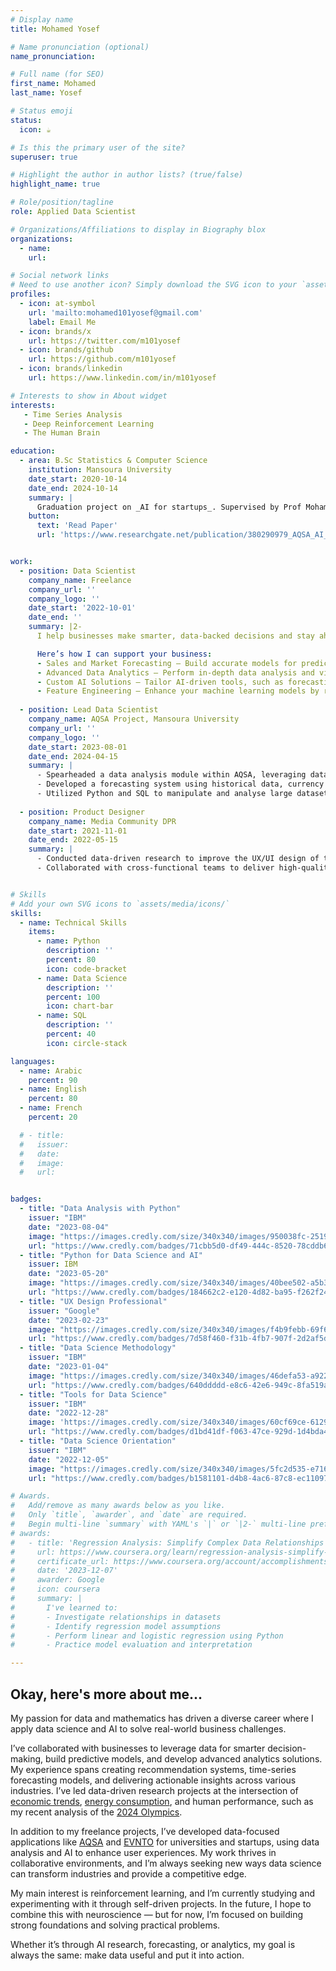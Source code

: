 ```yaml
---
# Display name
title: Mohamed Yosef

# Name pronunciation (optional)
name_pronunciation: 

# Full name (for SEO)
first_name: Mohamed
last_name: Yosef

# Status emoji
status:
  icon: ☕️

# Is this the primary user of the site?
superuser: true

# Highlight the author in author lists? (true/false)
highlight_name: true

# Role/position/tagline
role: Applied Data Scientist

# Organizations/Affiliations to display in Biography blox
organizations:
  - name: 
    url: 

# Social network links
# Need to use another icon? Simply download the SVG icon to your `assets/media/icons/` folder.
profiles:
  - icon: at-symbol
    url: 'mailto:mohamed101yosef@gmail.com'
    label: Email Me
  - icon: brands/x
    url: https://twitter.com/m101yosef
  - icon: brands/github
    url: https://github.com/m101yosef
  - icon: brands/linkedin
    url: https://www.linkedin.com/in/m101yosef

# Interests to show in About widget
interests:
   - Time Series Analysis
   - Deep Reinforcement Learning
   - The Human Brain 

education:
  - area: B.Sc Statistics & Computer Science
    institution: Mansoura University
    date_start: 2020-10-14
    date_end: 2024-10-14
    summary: |
      Graduation project on _AI for startups_. Supervised by Prof Mohamed Ibrahim.
    button:
      text: 'Read Paper'
      url: 'https://www.researchgate.net/publication/380290979_AQSA_AI_for_Startups'


work:
  - position: Data Scientist
    company_name: Freelance
    company_url: ''
    company_logo: ''
    date_start: '2022-10-01'
    date_end: ''
    summary: |2-
      I help businesses make smarter, data-backed decisions and stay ahead of the competition by extracting actionable insights from their data.

      Here’s how I can support your business:
      - Sales and Market Forecasting – Build accurate models for predicting sales trends, interest rates, and market behaviours to inform strategic decisions. 
      - Advanced Data Analytics – Perform in-depth data analysis and visualizations to help you understand your business performance and customer behaviours.
      - Custom AI Solutions – Tailor AI-driven tools, such as forecasting systems, to automate business processes, improving efficiency and driving growth.
      - Feature Engineering – Enhance your machine learning models by refining the input data for higher accuracy and better performance.
  
  - position: Lead Data Scientist 
    company_name: AQSA Project, Mansoura University
    company_url: ''
    company_logo: ''
    date_start: 2023-08-01
    date_end: 2024-04-15
    summary: |
      - Spearheaded a data analysis module within AQSA, leveraging data pre-processing techniques and statistical analysis to extract actionable insights for small businesses.
      - Developed a forecasting system using historical data, currency exchange rates, and market trends to provide predictive insights into sales and business growth.
      - Utilized Python and SQL to manipulate and analyse large datasets streamlining the decision-making process for business stakeholders.
  
  - position: Product Designer
    company_name: Media Community DPR
    date_start: 2021-11-01
    date_end: 2022-05-15
    summary: |
      - Conducted data-driven research to improve the UX/UI design of the company’s digital products, ensuring the platform was optimized for user engagement. 
      - Collaborated with cross-functional teams to deliver high-quality design and prototype solutions


# Skills
# Add your own SVG icons to `assets/media/icons/`
skills:
  - name: Technical Skills
    items:
      - name: Python
        description: ''
        percent: 80
        icon: code-bracket
      - name: Data Science
        description: ''
        percent: 100
        icon: chart-bar
      - name: SQL
        description: ''
        percent: 40
        icon: circle-stack

languages:
  - name: Arabic
    percent: 90
  - name: English
    percent: 80
  - name: French
    percent: 20

  # - title: 
  #   issuer: 
  #   date: 
  #   image: 
  #   url: 


badges: 
  - title: "Data Analysis with Python"
    issuer: "IBM"
    date: "2023-08-04"
    image: "https://images.credly.com/size/340x340/images/950038fc-2519-4f79-8827-f71caf0f5095/image.png"
    url: "https://www.credly.com/badges/71cbb5d0-df49-444c-8520-78cddb6eb963/public_url"
  - title: "Python for Data Science and AI"
    issuer: IBM
    date: "2023-05-20"
    image: "https://images.credly.com/size/340x340/images/40bee502-a5b3-4365-90e7-57eed5067594/image.png"
    url: "https://www.credly.com/badges/184662c2-e120-4d82-ba95-f262f2425f50/public_url"
  - title: "UX Design Professional"
    issuer: "Google"
    date: "2023-02-23"
    image: "https://images.credly.com/size/340x340/images/f4b9febb-69f6-46d8-8797-1e504ebfe0f8/GCC_badge_UX_1000x1000.png"
    url: "https://www.credly.com/badges/7d58f460-f31b-4fb7-907f-2d2af5d5051f/public_url"
  - title: "Data Science Methodology"
    issuer: "IBM"
    date: "2023-01-04"
    image: "https://images.credly.com/size/340x340/images/46defa53-a922-47bd-94ea-b43488f5cd8a/Data_Science_Methodology_Foundational.png"
    url: "https://www.credly.com/badges/640ddddd-e8c6-42e6-949c-8fa519aedfb7/public_url"
  - title: "Tools for Data Science"
    issuer: "IBM"
    date: "2022-12-28"
    image: 'https://images.credly.com/size/340x340/images/60cf69ce-6129-425d-9a42-7732fa07da1e/Tools_for_Data_Science_Foundational.png'
    url: "https://www.credly.com/badges/d1bd41df-f063-47ce-929d-1d4bda44e70e/public_url"
  - title: "Data Science Orientation"
    issuer: "IBM"
    date: "2022-12-05"
    image: "https://images.credly.com/size/340x340/images/5fc2d535-e716-46c4-881a-f4822b8da0e5/Cognitive_Class_-_What_is_Data_Science.png"
    url: "https://www.credly.com/badges/b1581101-d4b8-4ac6-87c8-ec1109769fcd/public_url"

# Awards.
#   Add/remove as many awards below as you like.
#   Only `title`, `awarder`, and `date` are required.
#   Begin multi-line `summary` with YAML's `|` or `|2-` multi-line prefix and indent 2 spaces below.
# awards:
#   - title: 'Regression Analysis: Simplify Complex Data Relationships'
#     url: https://www.coursera.org/learn/regression-analysis-simplify-complex-data-relationships
#     certificate_url: https://www.coursera.org/account/accomplishments/verify/ZWENJ32JPU8T
#     date: '2023-12-07'
#     awarder: Google
#     icon: coursera
#     summary: |
#       I've learned to: 
#       - Investigate relationships in datasets
#       - Identify regression model assumptions 
#       - Perform linear and logistic regression using Python
#       - Practice model evaluation and interpretation

---
```

## Okay, here's more about me...

My passion for data and mathematics has driven a diverse career where I apply data science and AI to solve real-world business challenges.

I’ve collaborated with businesses to leverage data for smarter decision-making, build predictive models, and develop advanced analytics solutions. My experience spans creating recommendation systems, time-series forecasting models, and delivering actionable insights across various industries. I’ve led data-driven research projects at the intersection of [economic trends](https://m101yosef.github.io/publication/unempgrowth/), [energy consumption](https://m101yosef.github.io/publication/global-energy/), and human performance, such as my recent analysis of the [2024 Olympics](https://m101yosef.github.io/publication/olympics-economics/).

In addition to my freelance projects, I’ve developed data-focused applications like [AQSA](https://m101yosef.github.io/publication/aqsa/) and [EVNTO](https://m101yosef.github.io/publication/evnto/) for universities and startups, using data analysis and AI to enhance user experiences. My work thrives in collaborative environments, and I’m always seeking new ways data science can transform industries and provide a competitive edge.

My main interest is reinforcement learning, and I’m currently studying and experimenting with it through self-driven projects. In the future, I hope to combine this with neuroscience — but for now, I’m focused on building strong foundations and solving practical problems.

Whether it’s through AI research, forecasting, or analytics, my goal is always the same: make data useful and put it into action.